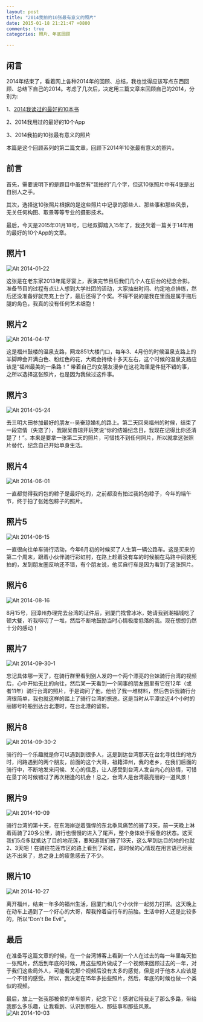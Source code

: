 ```yaml
---
layout: post
title: "2014我拍的10张最有意义的照片"
date: 2015-01-18 21:21:47 +0800
comments: true
categories: 照片、年底回顾

---
```


闲言
---
2014年结束了，看着网上各种2014年的回顾、总结，我也觉得应该写点东西回顾、总结下自己的2014。考虑了几次后，决定用三篇文章来回顾自己的2014，分别为:

1、[2014我读过的最好的10本书](http://chenhongbin.github.io/blog/2015/01/03/2014wo-du-guo-de-zui-hao-de-10ben-shu/)

2、2014我用过的最好的10个App

3、2014我拍的10张最有意义的照片

本篇是这个回顾系列的第二篇文章，回顾下2014年10张最有意义的照片。


前言
---
首先，需要说明下的是题目中虽然有“我拍的”几个字，但这10张照片中有4张是出自别人之手。

其次，选择这10张照片根据的是这些照片中记录的那些人、那些事和那些风景，无关任何构图、取景等等专业的摄影技术。

最后，今天是2015年01月18号，已经双脚踏入15年了，我还欠着一篇关于14年用的最好的10个App的文章。


照片1
---

![Alt 2014-01-22](/images/2014_10_photos/2014-01-22.jpg "2014-01-22")

这张是在老东家2013年尾牙宴上，表演完节目后我们几个人在后台的纪念合影。准备节目的过程有点让人想到大学社团的活动，大家抽出时间、约定地点排练，然后还没准备好就充充上台了，最后还得了个奖。不得不说的是我在里面是属于拖后腿的角色，我真的没有任何艺术细胞！

照片2
---

![Alt 2014-04-17](/images/2014_10_photos/2014-04-17.jpg "2014-04-17")

这是福州鼓楼的温泉支路，网龙851大楼门口，每年3、4月份的时候温泉支路上的羊脚蹄会开满白色、粉红色的花，大概会持续十多天左右，这个时候的温泉支路应该是“福州最美的一条路！” 带着自己的女朋友漫步在这花海里是件挺不错的事，之所以选择这张照片，也是因为我做过这件事。

照片3
---

![Alt 2014-05-24](/images/2014_10_photos/2014-05-24.jpg "2014-05-24")

去三明大田参加最好的朋友--吴奋琼婚礼的路上。第二天回来福州的时候，结束了一段恋情（失恋了），我跟吴奋琼开玩笑说“你的结婚纪念日，我现在记得比你还清楚了！”。本来是要拿一张第二天的照片，可惜找不到任何照片，所以就拿这张照片替代，纪念自己开始单身生活。

照片4
---

![Alt 2014-06-01](/images/2014_10_photos/2014-06-01.jpg "2014-06-01")

一直都觉得我妈包的粽子是最好吃的，之前都没有拍过我妈包粽子，今年的端午节，终于拍了张她包粽子的照片。

照片5
---

![Alt 2014-06-15](/images/2014_10_photos/2014-06-15.jpg "2014-06-15")

一直很向往单车骑行活动，今年6月初的时候买了人生第一辆公路车。这是买来的第二个周末，跟着小伙伴骑行彩虹村，在路上趁着没有车的时候躺在马路中间装死拍的，发到朋友圈反响还不错，有个朋友说，他买自行车是因为看到了这张照片。

照片6
---

![Alt 2014-08-16](/images/2014_10_photos/2014-08-16.jpg "2014-08-16")

8月15号，回漳州办理完去台湾的证件后，到厦门找曾冰冰，她请我到潮福城吃了顿大餐，听我唠叨了一堆，然后不断地鼓励当时心情极度低落的我。现在想想仍然十分的感动！

照片7
---

![Alt 2014-09-30-1](/images/2014_10_photos/2014-09-30-1.jpg "2014-09-30-1")

忘记具体哪一天了，在骑行群里看到别人发的一个两个漂亮的台妹骑行台湾的视频后，心中开始无比的向往，然后某一天看到一个同事的朋友圈里有它在12年（或者11年）骑行台湾的照片，于是询问了他，他给了我一堆材料，然后告诉我骑行台湾很简单，我也就这样的踏上了骑行台湾的旅途。这是当时从平潭坐近4个小时的丽娜号轮船到达台北港时，在台北港的留影。

照片8
---

![Alt 2014-09-30-2](/images/2014_10_photos/2014-09-30-2.jpg "2014-09-30-2")

骑行的一个乐趣就是你可以遇到到很多人，这是到达台湾那天在台北寻找住的地方时，问路遇到的两个朋友，前面的这个大哥，祖籍漳州，我的老乡，在我们后面的骑行中，不断地发来问候、关心的信息，让人感受到台湾人发自内心的热情，可惜在垦丁的时候错过了再次相逢的机会！总之，台湾人是台湾最亮丽的一道风景！

照片9
---

![Alt 2014-10-09](/images/2014_10_photos/2014-10-09.jpg "2014-10-09")

骑行台湾的第十天，在东海岸逆着强悍的东北季风痛苦的骑了3天，前一天晚上淋着雨骑了20多公里，骑行也慢慢的进入了尾声，整个身体处于疲惫的状态。这天我们5点多就抵达了目的地花莲，要知道我们骑了13天，这么早到达目的地的也就2、3天吧！在骑往花莲市区的路上看到了彩虹，那时候的心情现在用言语已经表达不出来了，总之身上的疲惫感去了不少。


照片10
---

![Alt 2014-10-27](/images/2014_10_photos/2014-10-27.jpg "2014-10-27")

离开福州，结束一年多的福州生活，回厦门和几个小伙伴一起努力打拼。这天晚上在动车上遇到了一个好心的大哥，帮我拎着自行车的前胎。生活中好人还是比较多的，所以“Don't Be Evil”。


最后
---

在准备写这篇文章的时候，在一个台湾博客上看到一个人在过去的每一年里每天拍一张照片，然后到年底的时候，用这些照片做成了一个视频来回顾过去的一年，对于我们这些局外人，可能看完那个视频后没有太多的感觉，但是对于他本人应该是一个不错的感受。所以，我决定在15年多拍些照片，然后，年底的时候也做一个类似的视频。


最后，放上一张我那被偷的单车照片，纪念下它！感谢它陪我走了那么多路，带给我那么多乐趣，让我看到、认识到那些人、那些事和那些风景。
![Alt 2014-10-03](/images/2014_10_photos/2014-10-03.jpg "2014-10-03")